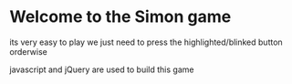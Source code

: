 # Welcome to the Simon game

its very easy to play we just need to press the highlighted/blinked button orderwise

javascript and jQuery are used to build this game
